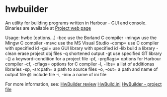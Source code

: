 # hwbuilder

An utility for building programs written in Harbour - GUI and console.
Binaries are available at [Project web page](http://www.kresin.ru/en/hwbuilder.html)

Usage:
  hwbc <files>  [options...]
   -bcc              use the Borland C compiler
   -mingw            use the Mingw C compiler
   -msvc             use the MS Visual Studio
   -comp=<compiler>  use C compiler with specified id
   -gui=<guilib>     use GUI library with specified id
   -lib              build a library
   -clean            erase project obj files
   -q                shortened output
   -gt<lib>          use specified GT library
   -{<keyword>}      a keyword-condition for a project file
   -pf<options>, -prgflags=<options>  options for Harbour compiler
   -cf<options>, -cflags=<options>    options for C compiler
   -l<libraries>, -libs=<libraries>   a list of additionas libraries
   -sp<path>, -srcpath=<path>         a path to source files
   -o<name>, -out=<name>              a path and name of output file
   @<file>           include file
   -i<name>, -ini=<name>              a name of ini file

For more information, see:
      [HwBuilder review](http://www.kresin.ru/notes/index_en.php?b=blog_en&n=8)
      [HwBuild.ini](http://www.kresin.ru/notes/index_en.php?b=blog_en&n=9)
      [HwBuilder - project file](http://www.kresin.ru/notes/index_en.php?b=blog_en&n=10)

